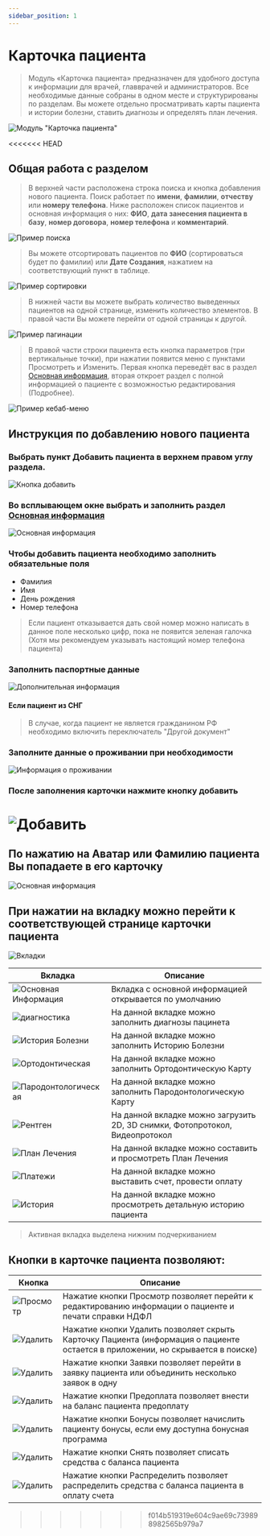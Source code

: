 ```yaml
---
sidebar_position: 1
---
```

# Карточка пациента

> Модуль «Карточка пациента» предназначен для удобного доступа к информации для врачей,
> главврачей и администраторов. Все необходимые данные собраны в одном месте и 
> структурированы по разделам. Вы можете отдельно просматривать карты пациента 
> и истории болезни, ставить диагнозы и определять план лечения. 

![Модуль "Карточка пациента"](assets/card-patient/card-patient-module.png)

<<<<<<< HEAD
## Общая работа с разделом

>В верхней части расположена строка поиска и кнопка добавления нового пациента. Поиск работает по **имени**, **фамилии**, **отчеству** или **номеру телефона**.
>Ниже расположен список пациентов и основная информация о них: **ФИО**, **дата занесения пациента в базу**, **номер договора**, **номер телефона** и **комментарий**.

![Пример поиска](assets/card-patient/search-patient.png)

>Вы можете отсортировать пациентов по **ФИО** (сортироваться будет по фамилии) или **Дате Создания**, нажатием на соответствующий пункт в таблице.

![Пример сортировки](assets/card-patient/sort-patient.png)

>В нижней части вы можете выбрать количество выведенных пациентов на одной странице, изменить количество элементов. В правой части Вы можете перейти от одной страницы к другой.

![Пример пагинации](assets/card-patient/pagination.png)

>В правой части строки пациента есть кнопка параметров (три вертикальные точки), при нажатии появится меню с пунктами Просмотреть и Изменить. Первая кнопка переведёт вас в раздел [Основная информация](./cardPatientView.md), вторая откроет раздел с полной информацией о пациенте с возможностью редактирования (Подробнее).

![Пример кебаб-меню](./assets/card-patient/kebab-patient.png)

## Инструкция по добавлению нового пациента

### Выбрать пункт Добавить пациента в верхнем правом углу раздела.

![Кнопка добавить](./assets/card-patient/add-patient.png)

### Во всплывающем окне выбрать и заполнить раздел [Основная информация](./cardPatientView.md)

![Основная информация](./assets/card-patient/main_info-parient.png)

### Чтобы добавить пациента необходимо заполнить обязательные поля

* Фамилия
* Имя
* День рождения
* Номер телефона

> Если пациент отказывается дать свой номер можно написать в данное поле несколько цифр, пока не появится зеленая галочка (Хотя мы рекомендуем указывать настоящий номер телефона пациента)

### Заполнить паспортные данные

![Дополнительная информация](./assets/card-patient/oter_info-patient.png)

#### Если пациент из СНГ

> В случае, когда пациент не является гражданином РФ необходимо включить переключатель "Другой документ"

### Заполните данные о проживании при необходимости

![Информация о проживании](./assets/card-patient/info-patient.png)

### После заполнения карточки нажмите кнопку добавить

![Добавить](./assets/card-patient/add_btn-patient.png)
=======
## По нажатию на Аватар или Фамилию пациента Вы попадаете в его карточку

![Основная информация](./assets/card-patient-view/card-patient.png)

## При нажатии на вкладку можно перейти к соответствующей странице карточки пациента

![Вкладки](./assets/card-patient-view/tabs.png)

| Вкладка                                                               | Описание                                                                     |
|-----------------------------------------------------------------------|------------------------------------------------------------------------------|
| ![Основная Информация](./assets/card-patient-view/tabs/main-info.png) | Вкладка с основной информацией открывается по умолчанию                      |
| ![диагностика](./assets/card-patient-view/tabs/diagnoses.png)         | На данной вкладке можно заполнить диагнозы пацинета                          |
| ![История Болезни](./assets/card-patient-view/tabs/history-d.png)     | На данной вкладке можно заполнить Историю Болезни                            |
| ![Ортодонтическая](./assets/card-patient-view/tabs/ortho.png)         | На данной вкладке можно заполнить Ортодонтическую Карту                      |
| ![Пародонтологическая](./assets/card-patient-view/tabs/paro.png)      | На данной вкладке можно заполнить Пародонтологическую Карту                  |
| ![Рентген](./assets/card-patient-view/tabs/x-ray.png)                 | На данной вкладке можно загрузить 2D, 3D снимки, Фотопротокол, Видеопротокол |
| ![План Лечения](./assets/card-patient-view/tabs/plan.png)             | На данной вкладке можно составить и просмотреть План Лечения                 |
| ![Платежи](./assets/card-patient-view/tabs/paym.png)                  | На данной вкладке можно выставить счет, провести оплату                      |
| ![История](./assets/card-patient-view/tabs/history.png)               | На данной вкладке можно просмотреть детальную историю пациента               |

> Активная вкладка выделена нижним подчеркиванием

## Кнопки в карточке пациента позволяют:

| Кнопка                                                          | Описание                                                                                                                        |
|-----------------------------------------------------------------|---------------------------------------------------------------------------------------------------------------------------------|
| ![Просмотр](./assets/card-patient-view/buttons/view-btn.png)    | Нажатие кнопки Просмотр позволяет перейти к редактированию информации о пациенте и печати справки НДФЛ                          |
| ![Удалить](./assets/card-patient-view/buttons/del-btn.png)      | Нажатие кнопки Удалить позволяет скрыть Карточку Пациента (информация о пациенте остается в приложении, но скрывается в поиске) |
| ![Удалить](./assets/card-patient-view/buttons/request-btn.png)  | Нажатие кнопки Заявки позволяет перейти в заявку пациента или объединить несколько заявок в одну                                |
| ![Удалить](./assets/card-patient-view/buttons/prepaym-btn.png)  | Нажатие кнопки Предоплата позволяет внести на баланс пациента предоплату                                                        |
| ![Удалить](./assets/card-patient-view/buttons/bonus-btn.png)    | Нажатие кнопки Бонусы позволяет начислить пациенту бонусы, если ему доступна бонусная программа                                 |
| ![Удалить](./assets/card-patient-view/buttons/take_off-btn.png) | Нажатие кнопки Снять позволяет списать средства с баланса пациента                                                              |
| ![Удалить](./assets/card-patient-view/buttons/distrib-btn.png)  | Нажатие кнопки Распределить позволяет распределить средства с баланса пациента в оплату счета                                   |
>>>>>>> f014b519319e604c9ae69c739898982565b979a7

